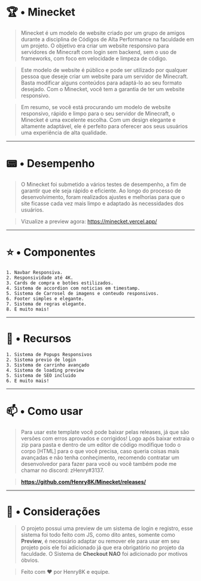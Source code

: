 # 🏆 • Minecket

> Minecket é um modelo de website criado por um grupo de amigos durante a disciplina de Códigos de Alta Performance na faculdade em um projeto. O objetivo era criar um website responsivo para servidores de Minecraft com login sem backend, sem o uso de frameworks, com foco em velocidade e limpeza de código.

> Este modelo de website é público e pode ser utilizado por qualquer pessoa que deseje criar um website para um servidor de Minecraft. Basta modificar alguns conteúdos para adaptá-lo ao seu formato desejado. Com o Minecket, você tem a garantia de ter um website responsivo.

> Em resumo, se você está procurando um modelo de website responsivo, rápido e limpo para o seu servidor de Minecraft, o Minecket é uma excelente escolha. Com um design elegante e altamente adaptável, ele é perfeito para oferecer aos seus usuários uma experiência de alta qualidade.

---

# 📟 • Desempenho

> O Minecket foi submetido a vários testes de desempenho, a fim de garantir que ele seja rápido e eficiente. Ao longo do processo de desenvolvimento, foram realizados ajustes e melhorias para que o site ficasse cada vez mais limpo e adaptado às necessidades dos usuários.

> Vizualize a preview agora: https://minecket.vercel.app/
---

# ⭐ • Componentes

```
1. Navbar Responsiva.
2. Responsividade até 4K.
3. Cards de compra e botões estilizados.
4. Sistema de accordion com noticias em timestamp.
5. Sistema de Carrosel de imagens e conteudo responsivos.
6. Footer simples e elegante.
7. Sistema de regras elegante.
8. E muito mais!
```

---

# 🔔 • Recursos

```
1. Sistema de Popups Responsivos
2. Sistema previo de login
3. Sistema de carrinho avançado
4. Sistema de loading preview
5. Sistema de SEO incluido
6. E muito mais!
```
---

# 📫 • Como usar

> Para usar este template você pode baixar pelas releases, já que são versões com erros aprovados e corrigidos! Logo após baixar extraia o zip para pasta e dentro de um editor de código modifique todo o corpo [HTML] para o que você precisa, caso queria coisas mais avançadas e não tenha conheçimento, recomendo contratar um desenvolvedor para fazer para você ou você também pode me chamar no discord: zHenry#3137.

> **https://github.com/Henry8K/Minecket/releases/**

---

# 🎯 • Considerações

> O projeto possui uma preview de um sistema de login e registro, esse sistema foi todo feito com JS, como dito antes, somente como **Preview**, é necessário adaptar ou remover ele para usar em seu projeto pois ele foi adicionado já que era obrigatório no projeto da faculdade. O Sistema de **Checkout NAO** foi adicionado por motivos óbvios.

> Feito com ♥️ por Henry8K e equipe.
